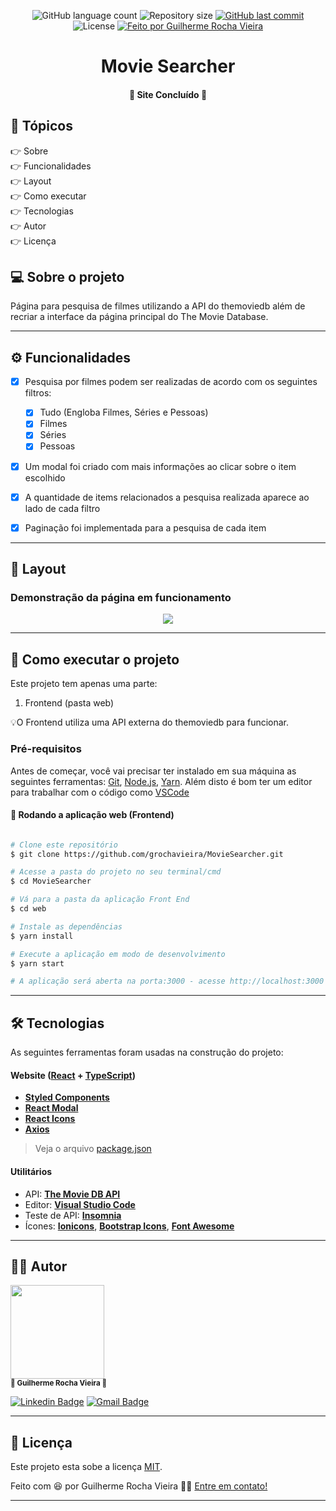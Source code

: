 <p align="center">
  <img alt="GitHub language count" src="https://img.shields.io/github/languages/count/grochavieira/MovieSearcher?color=%2304D361&style=for-the-badge">

  <img alt="Repository size" src="https://img.shields.io/github/repo-size/grochavieira/MovieSearcher?style=for-the-badge">
  
  <a href="https://github.com/grochavieira/MovieSearcher/commits/master">
    <img alt="GitHub last commit" src="https://img.shields.io/github/last-commit/grochavieira/MovieSearcher?style=for-the-badge">
  </a>
    
   <img alt="License" src="https://img.shields.io/badge/license-MIT-brightgreen?style=for-the-badge">

  <a href="https://github.com/grochavieira">
    <img alt="Feito por Guilherme Rocha Vieira" src="https://img.shields.io/badge/feito%20por-grochavieira-%237519C1?style=for-the-badge&logo=github">
  </a>
  
 
</p>
<h1 align="center">
    Movie Searcher
</h1>

<h4 align="center"> 
	🚧  Site Concluído 🚧
</h4>

## 🏁 Tópicos

<p>
 👉<a href="#-sobre-o-projeto" style="text-decoration: none; "> Sobre</a> <br/>
👉<a href="#-funcionalidades" style="text-decoration: none; "> Funcionalidades</a> <br/>
👉<a href="#-layout" style="text-decoration: none"> Layout</a> <br/>
👉<a href="#-como-executar-o-projeto" style="text-decoration: none"> Como executar</a> <br/>
👉<a href="#-tecnologias" style="text-decoration: none"> Tecnologias</a> <br/>
👉<a href="#-autor" style="text-decoration: none"> Autor</a> <br/>
👉<a href="#user-content--licença" style="text-decoration: none"> Licença</a>

</p>

## 💻 Sobre o projeto

Página para pesquisa de filmes utilizando a API do themoviedb além de recriar a interface da página principal do The Movie Database.

---

<a name="-funcionalidades"></a>

## ⚙️ Funcionalidades

- [x] Pesquisa por filmes podem ser realizadas de acordo com os seguintes filtros:

  - [x] Tudo (Engloba Filmes, Séries e Pessoas)
  - [x] Filmes
  - [x] Séries
  - [x] Pessoas

- [x] Um modal foi criado com mais informações ao clicar sobre o item escolhido
- [x] A quantidade de items relacionados a pesquisa realizada aparece ao lado de cada filtro
- [x] Paginação foi implementada para a pesquisa de cada item

---

## 🎨 Layout

### Demonstração da página em funcionamento

<p align="center">
    <img src="assets/page_demonstration.gif" />
</p>

---

## 🚀 Como executar o projeto

Este projeto tem apenas uma parte:

1. Frontend (pasta web)

💡O Frontend utiliza uma API externa do themoviedb para funcionar.

### Pré-requisitos

Antes de começar, você vai precisar ter instalado em sua máquina as seguintes ferramentas:
[Git](https://git-scm.com), [Node.js](https://nodejs.org/en/), [Yarn](https://classic.yarnpkg.com/en/docs/install).
Além disto é bom ter um editor para trabalhar com o código como [VSCode](https://code.visualstudio.com/)

#### 🧭 Rodando a aplicação web (Frontend)

```bash

# Clone este repositório
$ git clone https://github.com/grochavieira/MovieSearcher.git

# Acesse a pasta do projeto no seu terminal/cmd
$ cd MovieSearcher

# Vá para a pasta da aplicação Front End
$ cd web

# Instale as dependências
$ yarn install

# Execute a aplicação em modo de desenvolvimento
$ yarn start

# A aplicação será aberta na porta:3000 - acesse http://localhost:3000

```

---

## 🛠 Tecnologias

As seguintes ferramentas foram usadas na construção do projeto:

#### **Website** ([React](https://reactjs.org/) + [TypeScript](https://www.typescriptlang.org/))

- **[Styled Components](https://github.com/styled-components/styled-components)**
- **[React Modal](https://github.com/reactjs/react-modal)**
- **[React Icons](https://react-icons.github.io/react-icons/)**
- **[Axios](https://github.com/axios/axios)**

> Veja o arquivo [package.json](https://github.com/grochavieira/MovieSearcher/blob/master/web/package.json)

#### **Utilitários**

- API: **[The Movie DB API](https://developers.themoviedb.org/3/getting-started/introduction)**
- Editor: **[Visual Studio Code](https://code.visualstudio.com/)**
- Teste de API: **[Insomnia](https://insomnia.rest/)**
- Ícones: **[Ionicons](https://ionicons.com/)**, **[Bootstrap Icons](https://github.com/twbs/icons)**, **[Font Awesome](https://fontawesome.com/)**

---

<a name="-autor"></a>

## 🦸‍♂️ **Autor**

<p>
<kbd>
 <img src="https://avatars1.githubusercontent.com/u/48029638?s=460&u=f8d11a7aa9ce76a782ef140a075c5c81be878f00&v=4" width="150px;" alt=""/>
 </kbd>
 <br />
 <sub><strong>🌟 Guilherme Rocha Vieira 🌟</strong></sub>
</p>

[![Linkedin Badge](https://img.shields.io/badge/-Guilherme-blue?style=for-the-badge&logo=Linkedin&logoColor=white&link=https://www.linkedin.com/in/grochavieira/)](https://www.linkedin.com/in/grochavieira/)
[![Gmail Badge](https://img.shields.io/badge/-guirocha.hopeisaba@gmail.com-c14438?style=for-the-badge&logo=Gmail&logoColor=white&link=mailto:guirocha.hopeisaba@gmail.com)](mailto:guirocha.hopeisaba@gmail.com)

---

## 📝 Licença

Este projeto esta sobe a licença [MIT](./LICENSE).

Feito com :satisfied: por Guilherme Rocha Vieira 👋🏽 [Entre em contato!](https://www.linkedin.com/in/grochavieira/)

---
